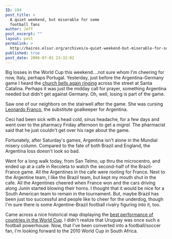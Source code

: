 ```yaml
---
ID: 194
post_title: >
  A quiet weekend, but miserable for some
  football fans
author: Jeff
post_excerpt: ""
layout: post
permalink: >
  http://baires.elsur.org/archives/a-quiet-weekend-but-miserable-for-some-football-fans/
published: true
post_date: 2006-07-01 23:32:02
---
```

Big losses in the World Cup this weekend....not sure whom I'm cheering for now, Italy, perhaps Portugal. Yesterday, just before the Argentina-Germany game I heard the <a href="http://baires.elsur.org/archives/argentina-scores-church-bells-ring/">church bells again ringing</a> across the street at Santa Catalina. Perhaps it was just the midday call for prayer, something Argentina needed but didn't get against Germany. Oh, well, losing is part of the game.

Saw one of our neighbors on the stairwell after the game. She was cursing <a href="http://www.mercurynews.com/mld/mercurynews/sports/soccer/14942006.htm">Leonardo Franco</a>, the substitute goalkeeper for Argentina. 

Ceci had been sick with a head cold, sinus headache, for a few days and went over to the pharmacy Friday afternoon to get a <em>migral</em>. The pharmacist said that he just couldn't get over his rage about the game.  

Fortunately, after Saturday's games, Argentina isn't alone in the Mundial misery column. Compared to the fate of both  Brazil and England, the Argentina loss doesn't look so bad. 

Went for a long walk today, from San Telmo, up thru the microcentro, and ended up  at a cafe in Recoleta to watch the second-half of the Brazil-France game. All the Argentines in the cafe were rooting for France. Next to the Argentine team, I like the Brazil team, but kept my mouth shut in the cafe. All the Argentines cheered when France won  and the cars driving along Junín started blowing their horns.  I thought that it would be nice for a South American team to remain in the tournament. But, maybe Brazil has been just too successful and people like to cheer for the underdog, though I'm sure there is some Argentine-Brazil football rivalry figuring into it, too. 

Came across a nice historical map  displaying the <a href="http://en.wikipedia.org/wiki/Image:World_cup_countries_best_results_and_hosts.PNG">best performance of countries in the World Cup</a>. I didn't realize that Uruguay was once such a football powerhouse. Now, that I've been converted into a football/soccer fan, I'm looking forward to the 2010 World Cup in South Africa.